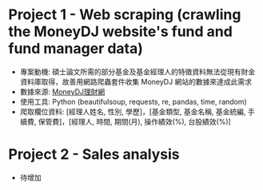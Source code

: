# Project 1 - Web scraping (crawling the MoneyDJ website's fund and fund manager data)
- 專案動機: 碩士論文所需的部分基金及基金經理人的特徵資料無法從現有財金資料庫取得，故善用網路爬蟲套件收集 MoneyDJ 網站的數據來達成此需求
- 數據來源: [MoneyDJ理財網](https://www.moneydj.com/funddj/yb/YP301000.djhtm)
- 使用工具: Python (beautifulsoup, requests, re, pandas, time, random)
- 爬取欄位資料: [經理人姓名, 性別, 學歷]，[基金類型, 基金名稱, 基金統編, 手續費, 保管費]，[經理人, 時間, 期間(月), 操作績效(%), 台股績效(%)]

# Project 2 - Sales analysis
- 待增加
   
